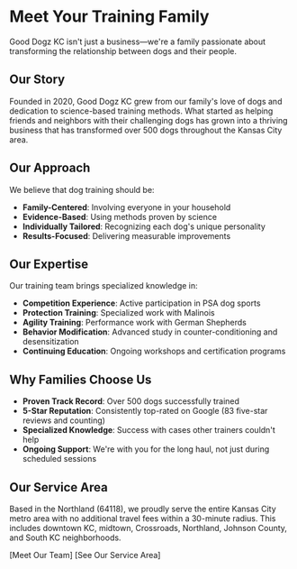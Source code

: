 # Meet Your Training Family

Good Dogz KC isn't just a business—we're a family passionate about transforming the relationship between dogs and their people.

## Our Story
Founded in 2020, Good Dogz KC grew from our family's love of dogs and dedication to science-based training methods. What started as helping friends and neighbors with their challenging dogs has grown into a thriving business that has transformed over 500 dogs throughout the Kansas City area.

## Our Approach
We believe that dog training should be:
- **Family-Centered**: Involving everyone in your household
- **Evidence-Based**: Using methods proven by science
- **Individually Tailored**: Recognizing each dog's unique personality
- **Results-Focused**: Delivering measurable improvements

## Our Expertise
Our training team brings specialized knowledge in:
- **Competition Experience**: Active participation in PSA dog sports
- **Protection Training**: Specialized work with Malinois
- **Agility Training**: Performance work with German Shepherds
- **Behavior Modification**: Advanced study in counter-conditioning and desensitization
- **Continuing Education**: Ongoing workshops and certification programs

## Why Families Choose Us
- **Proven Track Record**: Over 500 dogs successfully trained
- **5-Star Reputation**: Consistently top-rated on Google (83 five-star reviews and counting)
- **Specialized Knowledge**: Success with cases other trainers couldn't help
- **Ongoing Support**: We're with you for the long haul, not just during scheduled sessions

## Our Service Area
Based in the Northland (64118), we proudly serve the entire Kansas City metro area with no additional travel fees within a 30-minute radius. This includes downtown KC, midtown, Crossroads, Northland, Johnson County, and South KC neighborhoods.

[Meet Our Team]
[See Our Service Area]
